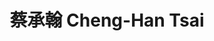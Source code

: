 ---
chinese_name: 蔡承翰
english_name: Cheng-Han Tsai
title: 蔡承翰 Cheng-Han Tsai
id: tsaichenghan
collection: members
position: Part-time Research Assistant
type: part-time research assistant
department: 財務金融學系學士班五年級
image_path: https://source.unsplash.com/collection/139386/600x600?a=.png
photo: pt_ra/chenghantsai.jpg
blurb: 123
---